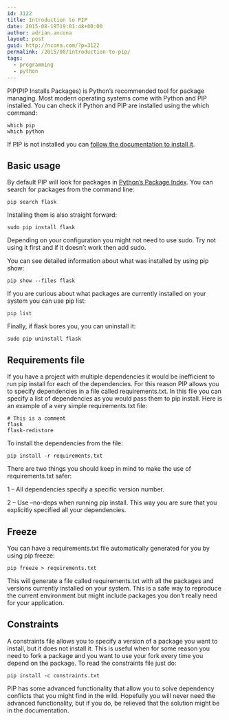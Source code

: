 ```yaml
---
id: 3122
title: Introduction to PIP
date: 2015-08-19T19:01:48+00:00
author: adrian.ancona
layout: post
guid: http://ncona.com/?p=3122
permalink: /2015/08/introduction-to-pip/
tags:
  - programming
  - python
---
```

PIP(PIP Installs Packages) is Python&#8217;s recommended tool for package managing. Most modern operating systems come with Python and PIP installed. You can check if Python and PIP are installed using the which command:

```
which pip
which python
```

If PIP is not installed you can [follow the documentation to install it](https://pip.pypa.io/en/stable/installing.html).

<!--more-->

## Basic usage

By default PIP will look for packages in [Python&#8217;s Package Index](https://pypi.python.org/pypi/). You can search for packages from the command line:

```
pip search flask
```

Installing them is also straight forward:

```
sudo pip install flask
```

Depending on your configuration you might not need to use sudo. Try not using it first and if it doesn&#8217;t work then add sudo.

You can see detailed information about what was installed by using pip show:

```
pip show --files flask
```

If you are curious about what packages are currently installed on your system you can use pip list:

```
pip list
```

Finally, if flask bores you, you can uninstall it:

```
sudo pip uninstall flask
```

## Requirements file

If you have a project with multiple dependencies it would be inefficient to run pip install for each of the dependencies. For this reason PIP allows you to specify dependencies in a file called requirements.txt. In this file you can specify a list of dependencies as you would pass them to pip install. Here is an example of a very simple requirements.txt file:

```
# This is a comment
flask
flask-redistore
```

To install the dependencies from the file:

```
pip install -r requirements.txt
```

There are two things you should keep in mind to make the use of requirements.txt safer:
  
1 &#8211; All dependencies specify a specific version number.
  
2 &#8211; Use &#8211;no-deps when running pip install. This way you are sure that you explicitly specified all your dependencies.

## Freeze

You can have a requirements.txt file automatically generated for you by using pip freeze:

```
pip freeze > requirements.txt
```

This will generate a file called requirements.txt with all the packages and versions currently installed on your system. This is a safe way to reproduce the current environment but might include packages you don&#8217;t really need for your application.

## Constraints

A constraints file allows you to specify a version of a package you want to install, but it does not install it. This is useful when for some reason you need to fork a package and you want to use your fork every time you depend on the package. To read the constraints file just do:

```
pip install -c constraints.txt
```

PIP has some advanced functionality that allow you to solve dependency conflicts that you might find in the wild. Hopefully you will never need the advanced functionality, but if you do, be relieved that the solution might be in the documentation.
